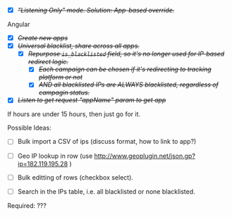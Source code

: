 * [X] ~~*"Listening Only" mode.  Solution: App-based override.*~~

Angular 
* [X] ~~*Create new apps*~~
* [X] ~~*Universal blacklist, share across all apps.*~~
    - [X] ~~*Repurpose `is_blacklisted` field, so it's no longer used for IP-based redirect logic.*~~
        - [X] ~~*Each campaign can be chosen if it's redirecting to tracking platform or not*~~
        - [X] ~~*AND all blacklisted IPs are ALWAYS blacklisted, regardless of campagin status.*~~
* [X] ~~*Listen to get request "appName" param to get app*~~

If hours are under 15 hours, then just go for it. 


Possible Ideas:
* [ ] Bulk import a CSV of ips (discuss format, how to link to app?)
* [ ] Geo IP lookup in row (use http://www.geoplugin.net/json.gp?ip=182.119.195.28 )
* [ ] Bulk editting of rows (checkbox select).
* [ ] Search in the IPs table, i.e. all blacklisted or none blacklisted.



Required:
???